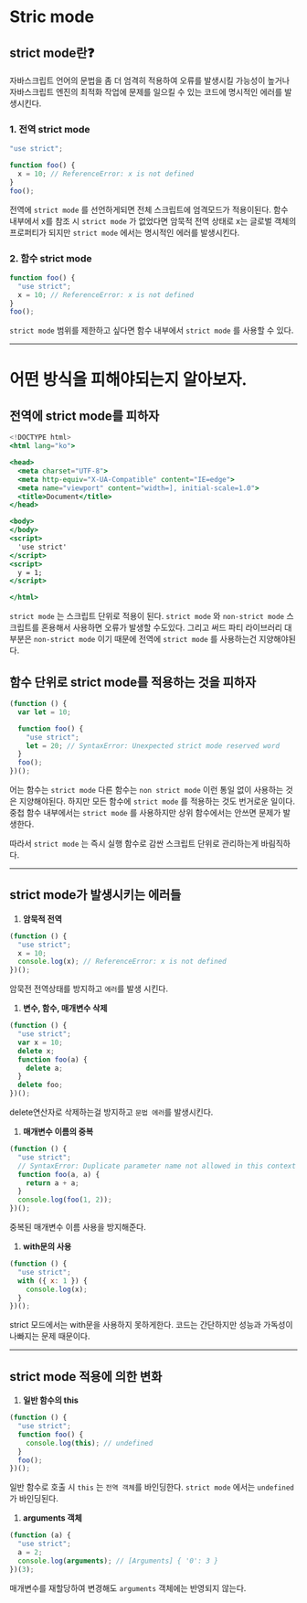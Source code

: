 # Stric mode

## strict mode란❓

자바스크립트 언어의 문법을 좀 더 엄격히 적용하여 오류를 발생시킬 가능성이 높거나 자바스크립트 엔진의 최적화 작업에 문제를 일으킬 수 있는 코드에 명시적인 에러를 발생시킨다.

### 1. 전역 strict mode

```jsx
"use strict";

function foo() {
  x = 10; // ReferenceError: x is not defined
}
foo();
```

전역에 `strict mode` 를 선언하게되면 전체 스크립트에 엄격모드가 적용이된다. 함수 내부에서 x를 참조 시 `strict mode` 가 없었다면 암묵적 전역 상태로 x는 글로벌 객체의 프로퍼티가 되지만 `strict mode` 에서는 명시적인 에러를 발생시킨다.

### 2. 함수 strict mode

```jsx
function foo() {
  "use strict";
  x = 10; // ReferenceError: x is not defined
}
foo();
```

`strict mode` 범위를 제한하고 싶다면 함수 내부에서 `strict mode` 를 사용할 수 있다.

---

# 어떤 방식을 피해야되는지 알아보자.

## 전역에 strict mode를 피하자

```jsx
<!DOCTYPE html>
<html lang="ko">

<head>
  <meta charset="UTF-8">
  <meta http-equiv="X-UA-Compatible" content="IE=edge">
  <meta name="viewport" content="width=], initial-scale=1.0">
  <title>Document</title>
</head>

<body>
</body>
<script>
  'use strict'
</script>
<script>
  y = 1;
</script>

</html>
```

`strict mode` 는 스크립트 단위로 적용이 된다. `strict mode` 와 `non-strict mode` 스크립트를 혼용해서 사용하면 오류가 발생할 수도있다. 그리고 써드 파티 라이브러리 대부분은 `non-strict mode` 이기 때문에 전역에 `strict mode` 를 사용하는건 지양해야된다.

## 함수 단위로 strict mode를 적용하는 것을 피하자

```jsx
(function () {
  var let = 10;

  function foo() {
    "use strict";
    let = 20; // SyntaxError: Unexpected strict mode reserved word
  }
  foo();
})();
```

어는 함수는 `strict mode` 다른 함수는 `non strict mode` 이런 통일 없이 사용하는 것은 지양해야된다. 하지만 모든 함수에 `strict mode` 를 적용하는 것도 번거로운 일이다. 중첩 함수 내부에서는 `strict mode` 를 사용하지만 상위 함수에서는 안쓰면 문제가 발생한다.

따라서 `strict mode` 는 즉시 실행 함수로 감싼 스크립트 단위로 관리하는게 바림직하다.

---

## strict mode가 발생시키는 에러들

1. **암묵적 전역**

```jsx
(function () {
  "use strict";
  x = 10;
  console.log(x); // ReferenceError: x is not defined
})();
```

암묵전 전역상태를 방지하고 `에러`를 발생 시킨다.

1. **변수, 함수, 매개변수 삭제**

```jsx
(function () {
  "use strict";
  var x = 10;
  delete x;
  function foo(a) {
    delete a;
  }
  delete foo;
})();
```

delete연산자로 삭제하는걸 방지하고 `문법 에러`를 발생시킨다.

1. **매개변수 이름의 중복**

```jsx
(function () {
  "use strict";
  // SyntaxError: Duplicate parameter name not allowed in this context
  function foo(a, a) {
    return a + a;
  }
  console.log(foo(1, 2));
})();
```

중복된 매개변수 이름 사용을 방지해준다.

1. **with문의 사용**

```jsx
(function () {
  "use strict";
  with ({ x: 1 }) {
    console.log(x);
  }
})();
```

strict 모드에서는 with문을 사용하지 못하게한다. 코드는 간단하지만 성능과 가독성이 나빠지는 문제 때문이다.

---

## strict mode 적용에 의한 변화

1. **일반 함수의 this**

```jsx
(function () {
  "use strict";
  function foo() {
    console.log(this); // undefined
  }
  foo();
})();
```

일반 함수로 호출 시 `this` 는 `전역 객체`를 바인딩한다. `strict mode` 에서는 `undefined` 가 바인딩된다.

1. **arguments 객체**

```jsx
(function (a) {
  "use strict";
  a = 2;
  console.log(arguments); // [Arguments] { '0': 3 }
})(3);
```

매개변수를 재할당하여 변경해도 `arguments` 객체에는 반영되지 않는다.

